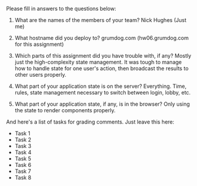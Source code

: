 Please fill in answers to the questions below:


1. What are the names of the members of your team?
Nick Hughes (Just me)

2. What hostname did you deploy to?
grumdog.com (hw06.grumdog.com for this assignment)

3. Which parts of this assignment did you have trouble with, if any?
Mostly just the high-complexity state management. It was tough to
manage how to handle state for one user's action, then broadcast the
results to other users properly.

4. What part of your application state is on the server?
Everything. Time, rules, state management necessary to switch between
login, lobby, etc.

5. What part of your application state, if any, is in the browser?
Only using the state to render components properly.

And here's a list of tasks for grading comments. Just leave this here:
 - Task 1
 - Task 2
 - Task 3
 - Task 4
 - Task 5
 - Task 6
 - Task 7
 - Task 8
